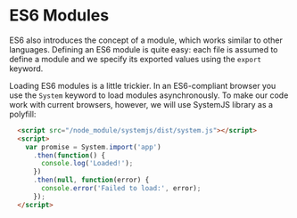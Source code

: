# ES6 Modules

ES6 also introduces the concept of a module, which works similar to other languages. Defining an ES6 module is quite easy: each file is assumed to define a module and we specify its exported values using the `export` keyword. 

Loading ES6 modules is a little trickier. In an ES6-compliant browser you use the `System` keyword to load modules asynchronously. To make our code work with current browsers, however, we will use SystemJS library as a polyfill:

```html
  <script src="/node_module/systemjs/dist/system.js"></script>
  <script>
    var promise = System.import('app')
      .then(function() {
        console.log('Loaded!');
      })
      .then(null, function(error) {
        console.error('Failed to load:', error);
      });
  </script>
```

